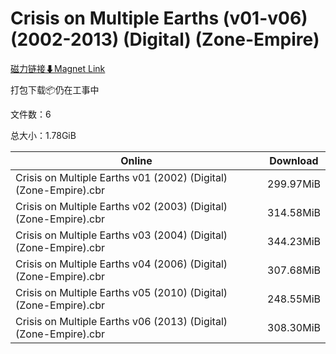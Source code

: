 # Crisis on Multiple Earths (v01-v06) (2002-2013) (Digital) (Zone-Empire)

[磁力链接⬇Magnet Link](magnet:?xt=urn:btih:19d569cbe9990a0f21d4b33b1a48d852abc69db5&dn=Crisis%20on%20Multiple%20Earths%20%28v01-v06%29%20%282002-2013%29%20%28Digital%29%20%28Zone-Empire%29)

打包下载📦仍在工事中

文件数：6

总大小：1.78GiB

Online | Download
--- | ---
Crisis on Multiple Earths v01 (2002) (Digital) (Zone-Empire).cbr | 299.97MiB
Crisis on Multiple Earths v02 (2003) (Digital) (Zone-Empire).cbr | 314.58MiB
Crisis on Multiple Earths v03 (2004) (Digital) (Zone-Empire).cbr | 344.23MiB
Crisis on Multiple Earths v04 (2006) (Digital) (Zone-Empire).cbr | 307.68MiB
Crisis on Multiple Earths v05 (2010) (Digital) (Zone-Empire).cbr | 248.55MiB
Crisis on Multiple Earths v06 (2013) (Digital) (Zone-Empire).cbr | 308.30MiB